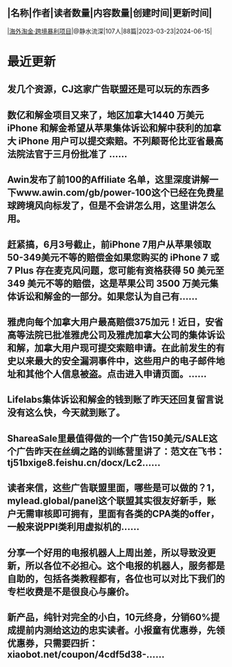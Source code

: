 |名称|作者|读者数量|内容数量|创建时间|更新时间|
---
|[海外淘金·跨境暴利项目](https://xiaobot.net/p/sczl?refer=0b133df9-27dc-423b-8101-639049001c13)|@静水流深|107人|88篇|2023-03-23|2024-06-15|

# 最近更新
## 发几个资源，CJ这家广告联盟还是可以玩的东西多
## 数亿和解金项目又来了，地区加拿大1440 万美元 iPhone 和解金希望从苹果集体诉讼和解中获利的加拿大 iPhone 用户可以提交索赔。不列颠哥伦比亚省最高法院法官于三月份批准了 ......
## Awin发布了前100的Affiliate 名单，这里深度讲解一下www.awin.com/gb/power-100这个已经在免费星球跨境风向标发了，但是不会讲怎么用，这里讲怎么用。
## 赶紧搞，6月3号截止，前iPhone 7用户从苹果领取50-349美元不等的赔偿金如果您购买的 iPhone 7 或 7 Plus 存在麦克风问题，您可能有资格获得 50 美元至 349 美元不等的赔偿，这是苹果公司 3500 万美元集体诉讼和解金的一部分。如果您认为自己有......
## 雅虎向每个加拿大用户最高赔偿375加元！近日，安省高等法院已批准雅虎公司及雅虎加拿大公司的集体诉讼和解，加拿大用户现可提交索赔申请。在此前发生的有史以来最大的安全漏洞事件中，这些用户的电子邮件地址和其他个人信息被盗。点击进入申请页面。......
## Lifelabs集体诉讼和解金的钱到账了昨天还回复留言说没有这么快，今天就到账了。
## ShareaSale里最值得做的一个广告150美元/SALE这个广告昨天在丝绸之路的训练营里讲了：范文在飞书：tj51bxige8.feishu.cn/docx/Lc2......
## 读者来信，这些广告联盟里面，哪些是可以做的？1，mylead.global/panel这个联盟其实很友好新手，账户无需审核即可拥有，里面有各类的CPA类的offer，一般来说PPI类利用虚拟机的......
## 分享一个好用的电报机器人上周出差，所以导致没更新，所以各位不必担心。这个电报的机器人，服务都是自助的，包括各类教程都有，各位也可以对比下我们的专栏收费是不是很良心与廉价。
## 新产品，纯针对完全的小白，10元终身，分销60%提成提前内测给这边的忠实读者。小报童有优惠券，先领优惠券，只需要四折：xiaobot.net/coupon/4cdf5d38-......

